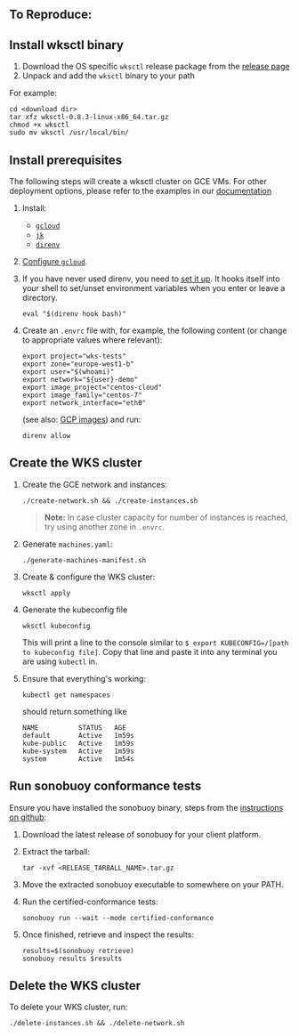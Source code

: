 ## To Reproduce:

## Install wksctl binary

1. Download the OS specific `wksctl` release package from the [release page](https://github.com/weaveworks/wksctl/releases)
1. Unpack and add the `wksctl` binary to your path

For example:

```console
cd <download dir>
tar xfz wksctl-0.8.3-linux-x86_64.tar.gz
chmod +x wksctl
sudo mv wksctl /usr/local/bin/
```

## Install prerequisites

The following steps will create a wksctl cluster on GCE VMs. For other deployment options, please refer to the examples in our [documentation](https://wksctl.readthedocs.io/en/latest)

1. Install:
    - [`gcloud`](https://cloud.google.com/sdk/docs/#install_the_latest_cloud_tools_version_cloudsdk_current_version)
    - [`jk`](https://github.com/jkcfg/jk)
    - [`direnv`](https://direnv.net/)

1. [Configure `gcloud`](https://cloud.google.com/sdk/gcloud/#configurations).

1. If you have never used direnv, you need to [set it up](https://github.com/direnv/direnv#setup).
   It hooks itself into your shell to set/unset environment variables when you
   enter or leave a directory.

   ```console
   eval "$(direnv hook bash)"
   ```

1. Create an `.envrc` file with, for example, the following content (or change to appropriate values where relevant):

    ```console
    export project="wks-tests"
    export zone="europe-west1-b"
    export user="$(whoami)"
    export network="${user}-demo"
    export image_project="centos-cloud"
    export image_family="centos-7"
    export network_interface="eth0"
    ```

    (see also: [GCP images](https://cloud.google.com/compute/docs/images#images_without_shielded_vm_name_support))
    and run:

    ```console
    direnv allow
    ```

## Create the WKS cluster

1. Create the GCE network and instances:

    ```console
    ./create-network.sh && ./create-instances.sh
    ```

    > **Note:** In case cluster capacity for number of instances is reached, try using another zone in `.envrc`.

1. Generate `machines.yaml`:

    ```console
    ./generate-machines-manifest.sh
    ```

1. Create & configure the WKS cluster:

    ```console
    wksctl apply
    ```

1. Generate the kubeconfig file

    ```console
    wksctl kubeconfig
    ```

    This will print a line to the console similar to `$ export KUBECONFIG=/[path to kubeconfig file]`.  Copy that line and paste it into any terminal you are using `kubectl` in.

1. Ensure that everything's working:

    ```console
    kubectl get namespaces
    ```

    should return something like

    ```console
    NAME          STATUS   AGE
    default       Active   1m59s
    kube-public   Active   1m59s
    kube-system   Active   1m59s
    system        Active   1m54s
    ```

## Run sonobuoy conformance tests

Ensure you have installed the sonobuoy binary, steps from the [instructions on github](https://github.com/vmware-tanzu/sonobuoy#installation):

1. Download the latest release of sonobuoy for your client platform.

1. Extract the tarball:

    ```console
    tar -xvf <RELEASE_TARBALL_NAME>.tar.gz
    ```

1. Move the extracted sonobuoy executable to somewhere on your PATH.

1. Run the certified-conformance tests:

    ```console
    sonobuoy run --wait --mode certified-conformance
    ```

1. Once finished, retrieve and inspect the results:

    ```console
    results=$(sonobuoy retrieve)
    sonobuoy results $results
    ```

## Delete the WKS cluster

To delete your WKS cluster, run:

```console
./delete-instances.sh && ./delete-network.sh
```

